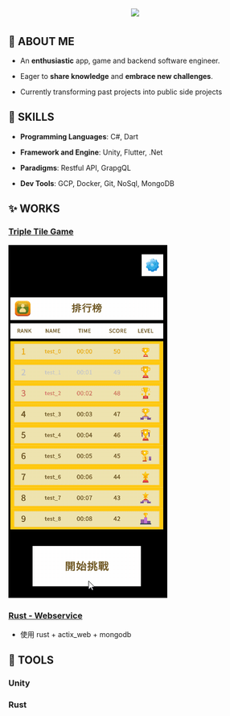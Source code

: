 <h1 align="center">
   <a href="https://git.io/typing-svg">
      <img src="https://readme-typing-svg.demolab.com?font=Fira+Code&pause=1000&width=435&lines=Welcome+to+cowbear6598's+Github">
   </a>
</h1>

## 🌠 ABOUT ME

- An <b>enthusiastic</b> app, game and backend software engineer.

- Eager to <b>share knowledge</b> and <b>embrace new challenges</b>.

- Currently transforming past projects into public side projects

## 💪 SKILLS

- <b>Programming Languages</b>: C#, Dart

- <b>Framework and Engine</b>: Unity, Flutter, .Net

- <b>Paradigms</b>: Restful API, GrapgQL

- <b>Dev Tools</b>: GCP, Docker, Git, NoSql, MongoDB

## ✨ WORKS

### <a href="https://github.com/cowbear6598/SheepExample" target="_blank"> Triple Tile Game </a>

<img src="https://github.com/cowbear6598/SheepExample/blob/master/Gameplay.gif">

### <a href="https://github.com/cowbear6598/web_service_practice" target="_blank"> Rust - Webservice </a>

- 使用 rust + actix_web + mongodb

## 🔧 TOOLS

### Unity

### Rust
